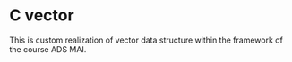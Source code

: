 # C vector

This is custom realization of vector data structure within the framework of the course ADS MAI.
